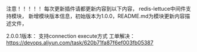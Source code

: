注意！！！！！
每次更新插件请都更新内容到以下内容，
redis-lettuce中间件支持模块，
新增模块版本信息，初始版本为1.0.0，README.md为模块更新内容描述文件，


2.0.0.1版本：
支持connection execute方式
工单解决：https://devops.aliyun.com/task/620b71fa87f6ef003fb05387